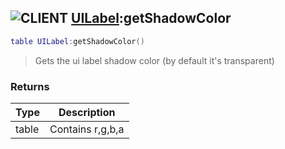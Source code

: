 ## ![](images/client.png "CLIENT") [UILabel](ui_label):getShadowColor

```lua
table UILabel:getShadowColor()
```

> Gets the ui label shadow color (by default it's transparent)

### Returns

| Type  | Description      |
| ----- | ---------------- |
| table | Contains r,g,b,a |
